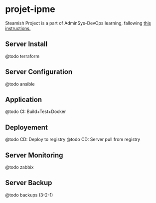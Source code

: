 # projet-ipme
Steamish
Project is a part of AdminSys-DevOps learning, fallowing [this instructions.](https://lenaic.notion.site/valuation-de-fin-d-ann-e-de-test-63c31988c34c4ef4ae166945f8d25313)

## Server Install
@todo terraform

## Server Configuration
@todo ansible

## Application
@todo CI: Build+Test+Docker


## Deployement
@todo CD: Deploy to registry
@todo CD: Server pull from registry


## Server Monitoring
@todo zabbix


## Server Backup
@todo backups (3-2-1)
